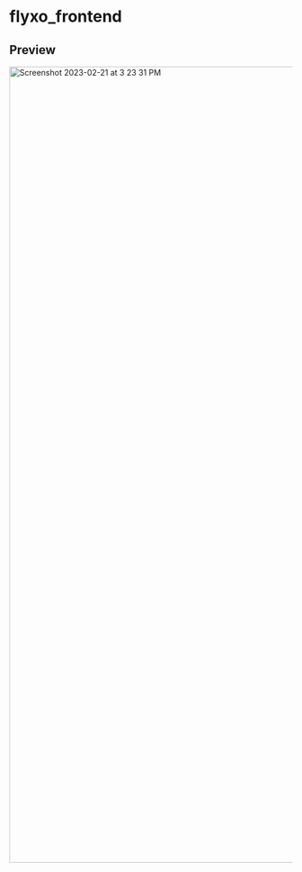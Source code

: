 # flyxo_frontend
## Preview
<img width="1414" alt="Screenshot 2023-02-21 at 3 23 31 PM" src="https://user-images.githubusercontent.com/64217477/220310855-23673972-0aed-4424-95cd-5b01f75e6c3e.png">

